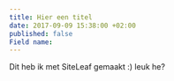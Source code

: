 ```yaml
---
title: Hier een titel
date: 2017-09-09 15:38:00 +02:00
published: false
Field name: 
---
```


Dit heb ik met SiteLeaf gemaakt :) leuk he?